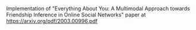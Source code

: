 Implementation of "Everything About You: A Multimodal Approach towards Friendship Inference in Online Social
Networks" paper at https://arxiv.org/pdf/2003.00996.pdf

